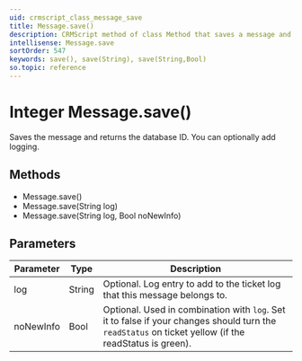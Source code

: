```yaml
---
uid: crmscript_class_message_save
title: Message.save()
description: CRMScript method of class Method that saves a message and returns the database ID
intellisense: Message.save
sortOrder: 547
keywords: save(), save(String), save(String,Bool)
so.topic: reference
---
```


# Integer Message.save()

Saves the message and returns the database ID. You can optionally add logging.

## Methods

* Message.save()
* Message.save(String log)
* Message.save(String log, Bool noNewInfo)

## Parameters

| Parameter | Type | Description |
|---|---|---|
| log | String | Optional. Log entry to add to the ticket log that this message belongs to. |
| noNewInfo | Bool | Optional. Used in combination with `log`. Set it to false if your changes should turn the `readStatus` on ticket yellow (if the readStatus is green). |
